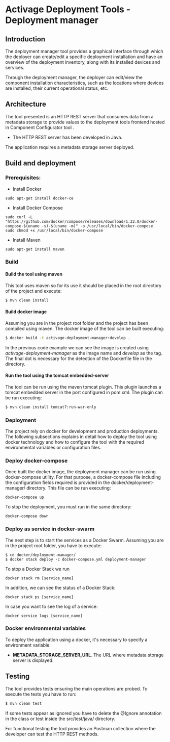 # Activage Deployment Tools - Deployment manager

## Introduction
The deployment manager tool provides a graphical interface through which the deployer can create/edit a specific deployment installation and have an overview of the deployment inventory, along with its installed devices and services.

Through the deployment manager, the deployer can edit/view the component installation characteristics, such as the locations where devices are installed, their current operational status, etc.

## Architecture
The tool presented is an HTTP REST server that consumes data from a metadata storage to provide values to the deployment tools frontend hosted in Component Configurator tool
.
- The HTTP REST server has been developed in Java.

The application requires a metadata storage server deployed.

## Build and deployment

### Prerequisites:
- Install Docker

````
sudo apt-get install docker-ce
````
- Install Docker Compose

````
sudo curl -L "https://github.com/docker/compose/releases/download/1.22.0/docker-compose-$(uname -s)-$(uname -m)" -o /usr/local/bin/docker-compose
sudo chmod +x /usr/local/bin/docker-compose
````
- Install Maven

````
sudo apt-get install maven
````

### Build

#### Build the tool using maven
This tool uses maven so for its use it should be placed in the root directory of the project and execute:
```bash
$ mvn clean install
```

#### Build docker image
Assuming you are in the project root folder and the project has been compiled using maven. The docker image of the tool can be built executing:
```bash
$ docker build -t activage-deployment-manager:develop .
```
In the previous code example we can see the image is created using *activage-deployment-manager* as the image name and *develop*
as the tag. The final dot is necessary for the detection of the Dockerfile file in the directory.

#### Run the tool using the tomcat embedded-server
The tool can be run using the maven tomcat plugin. This plugin launches a tomcat embedded server in the port configured in pom.xml.
The plugin can be run executing:
```bash
$ mvn clean install tomcat7:run-war-only
```

### Deployment
The project rely on docker for development and production deployments. The following subsections explains in detail how to 
deploy the tool using docker technology and how to configure the tool with the required environmental variables or configuration files.

### Deploy docker-compose
Once built the docker image, the deployment manager can be run using docker-compose utility. For that purpose, a docker-compose file
including the configuration fields required is provided in the docker/deployment-manager/ directory. This file can be run executing:
````
docker-compose up
```` 
To stop the deployment, you must run in the same directory:
````
docker-compose down
````
### Deploy as service in docker-swarm
The next step is to start the services as a Docker Swarm. Assuming you are in the project root folder, you have to execute:
````
$ cd docker/deployment-manager/
$ docker stack deploy -c docker-compose.yml deployment-manager
````
To stop a Docker Stack we run
````
docker stack rm [service_name]
````

In addition, we can see the status of a Docker Stack:
````
docker stack ps [service_name]
````

In case you want to see the log of a service:
````
docker service logs [service_name]
````

### Docker environmental variables
To deploy the application using a docker, it's necessary to specify a environment variable:

- **METADATA_STORAGE_SERVER_URL**. The URL where metadata storage server is displayed. 

## Testing 
The tool provides tests ensuring the main operations are probed. To execute the tests you have to run:
```bash
$ mvn clean test
```
If some tests appear as ignored you have to delete the @Ignore annotation in the class or test inside the src/test/java/ directory.

For functional testing the tool provides an Postman collection where the developer can test the HTTP REST methods. 

